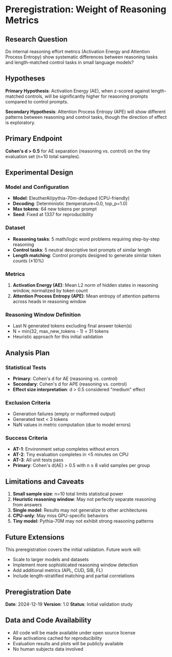 # Preregistration: Weight of Reasoning Metrics

## Research Question

Do internal reasoning effort metrics (Activation Energy and Attention Process Entropy) show systematic differences between reasoning tasks and length-matched control tasks in small language models?

## Hypotheses

**Primary Hypothesis**: Activation Energy (AE), when z-scored against length-matched controls, will be significantly higher for reasoning prompts compared to control prompts.

**Secondary Hypothesis**: Attention Process Entropy (APE) will show different patterns between reasoning and control tasks, though the direction of effect is exploratory.

## Primary Endpoint

**Cohen's d > 0.5** for AE separation (reasoning vs. control) on the tiny evaluation set (n=10 total samples).

## Experimental Design

### Model and Configuration
- **Model**: EleutherAI/pythia-70m-deduped (CPU-friendly)
- **Decoding**: Deterministic (temperature=0.0, top_p=1.0)
- **Max tokens**: 64 new tokens per prompt
- **Seed**: Fixed at 1337 for reproducibility

### Dataset
- **Reasoning tasks**: 5 math/logic word problems requiring step-by-step reasoning
- **Control tasks**: 5 neutral descriptive text prompts of similar length
- **Length matching**: Control prompts designed to generate similar token counts (±10%)

### Metrics
1. **Activation Energy (AE)**: Mean L2 norm of hidden states in reasoning window, normalized by token count
2. **Attention Process Entropy (APE)**: Mean entropy of attention patterns across heads in reasoning window

### Reasoning Window Definition
- Last N generated tokens excluding final answer token(s)
- N = min(32, max_new_tokens - 1) = 31 tokens
- Heuristic approach for this initial validation

## Analysis Plan

### Statistical Tests
- **Primary**: Cohen's d for AE (reasoning vs. control)
- **Secondary**: Cohen's d for APE (reasoning vs. control)
- **Effect size interpretation**: d > 0.5 considered "medium" effect

### Exclusion Criteria
- Generation failures (empty or malformed output)
- Generated text < 3 tokens
- NaN values in metric computation (due to model errors)

### Success Criteria
- **AT-1**: Environment setup completes without errors
- **AT-2**: Tiny evaluation completes in <5 minutes on CPU
- **AT-3**: All unit tests pass
- **Primary**: Cohen's d(AE) > 0.5 with n ≥ 8 valid samples per group

## Limitations and Caveats

1. **Small sample size**: n=10 total limits statistical power
2. **Heuristic reasoning window**: May not perfectly separate reasoning from answers
3. **Single model**: Results may not generalize to other architectures
4. **CPU-only**: May miss GPU-specific behaviors
5. **Tiny model**: Pythia-70M may not exhibit strong reasoning patterns

## Future Extensions

This preregistration covers the initial validation. Future work will:
- Scale to larger models and datasets
- Implement more sophisticated reasoning window detection
- Add additional metrics (APL, CUD, SIB, FL)
- Include length-stratified matching and partial correlations

## Preregistration Date

**Date**: 2024-12-19
**Version**: 1.0
**Status**: Initial validation study

## Data and Code Availability

- All code will be made available under open source license
- Raw activations cached for reproducibility
- Evaluation results and plots will be publicly available
- No human subjects data involved
